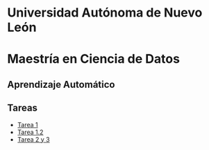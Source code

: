 # Universidad Autónoma de Nuevo León
# Maestría en Ciencia de Datos

## Aprendizaje Automático

## Tareas
- [Tarea 1](Tarea1.ipynb)
- [Tarea 1.2](Datos_Objetivo.ipynb)
- [Tarea 2 y 3](Tarea_2.ipynb)
